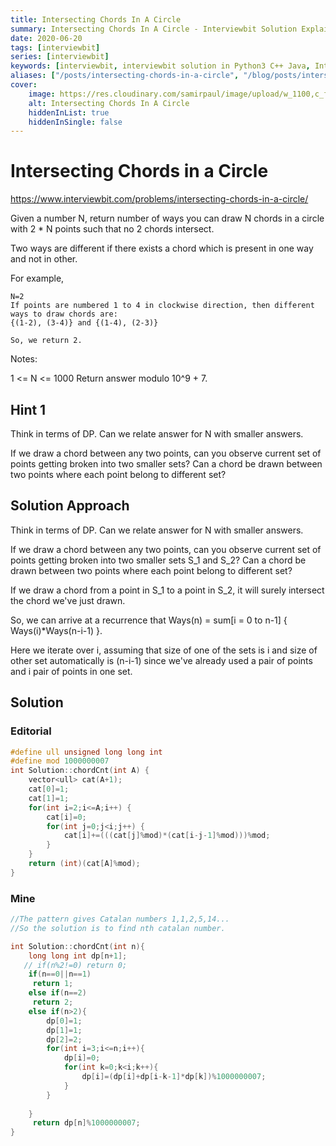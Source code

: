 ```yaml
---
title: Intersecting Chords In A Circle
summary: Intersecting Chords In A Circle - Interviewbit Solution Explained
date: 2020-06-20
tags: [interviewbit]
series: [interviewbit]
keywords: [interviewbit, interviewbit solution in Python3 C++ Java, Intersecting Chords In A Circle solution]
aliases: ["/posts/intersecting-chords-in-a-circle", "/blog/posts/intersecting-chords-in-a-circle", "/intersecting-chords-in-a-circle"]
cover:
    image: https://res.cloudinary.com/samirpaul/image/upload/w_1100,c_fit,co_rgb:FFFFFF,l_text:Arial_70_bold:Intersecting Chords In A Circle - Solution Explained/problem-solving.webp
    alt: Intersecting Chords In A Circle
    hiddenInList: true
    hiddenInSingle: false
---
```


# Intersecting Chords in a Circle

https://www.interviewbit.com/problems/intersecting-chords-in-a-circle/

Given a number N, return number of ways you can draw N chords in a circle with 2 * N points
such that no 2 chords intersect.

Two ways are different if there exists a chord which is present in one way and not in other.

For example,

```
N=2
If points are numbered 1 to 4 in clockwise direction, then different ways to draw chords are:
{(1-2), (3-4)} and {(1-4), (2-3)}

So, we return 2.
```
Notes:

1 <= N <= 1000
Return answer modulo 10^9 + 7.

## Hint 1
Think in terms of DP.
Can we relate answer for N with smaller answers.

If we draw a chord between any two points, can you observe current set of points getting broken into two smaller sets? Can a chord be drawn between two points where each point belong to different set?

## Solution Approach

Think in terms of DP.
Can we relate answer for N with smaller answers.

If we draw a chord between any two points, can you observe current set of points getting broken
into two smaller sets S_1 and S_2? Can a chord be drawn between two points where each point belong
to different set?

If we draw a chord from a point in S_1 to a point in S_2, it will surely intersect the chord we've just drawn.

So, we can arrive at a recurrence that Ways(n) = sum[i = 0 to n-1] { Ways(i)*Ways(n-i-1) }.

Here we iterate over i, assuming that size of one of the sets is i and size of other set automatically
is (n-i-1) since we've already used a pair of points and i pair of points in one set.


## Solution

### Editorial
```cpp
#define ull unsigned long long int
#define mod 1000000007
int Solution::chordCnt(int A) {
    vector<ull> cat(A+1);
    cat[0]=1;
    cat[1]=1;
    for(int i=2;i<=A;i++) {
        cat[i]=0;
        for(int j=0;j<i;j++) {
            cat[i]+=(((cat[j]%mod)*(cat[i-j-1]%mod)))%mod;
        }
    }
    return (int)(cat[A]%mod);
}
```

### Mine
```cpp
//The pattern gives Catalan numbers 1,1,2,5,14...
//So the solution is to find nth catalan number.

int Solution::chordCnt(int n){
    long long int dp[n+1];
   // if(n%2!=0) return 0;
    if(n==0||n==1)
     return 1;
    else if(n==2)
     return 2;
    else if(n>2){
        dp[0]=1;
        dp[1]=1;
        dp[2]=2;
        for(int i=3;i<=n;i++){
            dp[i]=0;
            for(int k=0;k<i;k++){
                dp[i]=(dp[i]+dp[i-k-1]*dp[k])%1000000007;
            }
        }
       
    }
     return dp[n]%1000000007;
}

```
